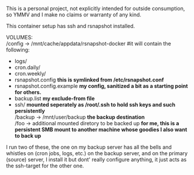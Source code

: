 This is a personal project, not explicitly intended for outside consumption, so YMMV and I make no claims or warranty of any kind.  

This container setup has ssh and rsnapshot installed.

VOLUMES:  
/config -> /mnt/cache/appdata/rsnapshot-docker #it will contain the following:  
  - logs/  
  - cron.daily/  
  - cron.weekly/  
  - rsnapshot.config  **this is symlinked from /etc/rsnapshot.conf**  
  - rsnapshot.config.example **my config, sanitized a bit as a starting point for others.**  
  - backup.list   **my exclude-from file**  
  - ssh/ **mounted seperately as /root/.ssh to hold ssh keys and such persistently**  
/backup -> /mnt/user/backup **the backup destination**  
/foo -> additional mounted diretory to be backed up **for me, this is a persistent SMB mount to another machine whose goodies I also want to back up**  

I run two of these, the one on my backup server has all the bells and whistles on (cron jobs, logs, etc.) on the backup server, and on the primary (source) server, I install it but dont' really configure anything, it just acts as the ssh-target for the other one.
